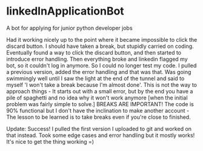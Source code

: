 # linkedInApplicationBot
A bot for applying for junior python developer jobs

Had it working nicely up to the point where it became impossible to click the discard button. I should have taken a break, but stupidly carried on coding. Eventually found a
way to click the discard button, and then started to introduce error handling. Then everything broke and linkedin flagged my bot, so it couldn't log in anymore. So I could no longer
test my code. I pulled a previous version, added the error handling and that was that. Was going swimmingly well until I saw the light at the end of the tunnel and said to myself 'I won't take a break because
I'm almost done'. This is not the way to approach things - It starts out with a small error, but by the end you have a pile of spaghetti and no idea why it won't work anymore [when
the initial problem was fairly simple to solve.] BREAKS ARE IMPORTANT! The code is 90% functional but I don't have the inclination to make another account - The lesson to be learned
is to take breaks even if you're close to finished.

Update: Success! I pulled the first version I uploaded to git and worked on that instead. Took some edge cases and error handling but it mostly works! It's nice to get the thing working =)
